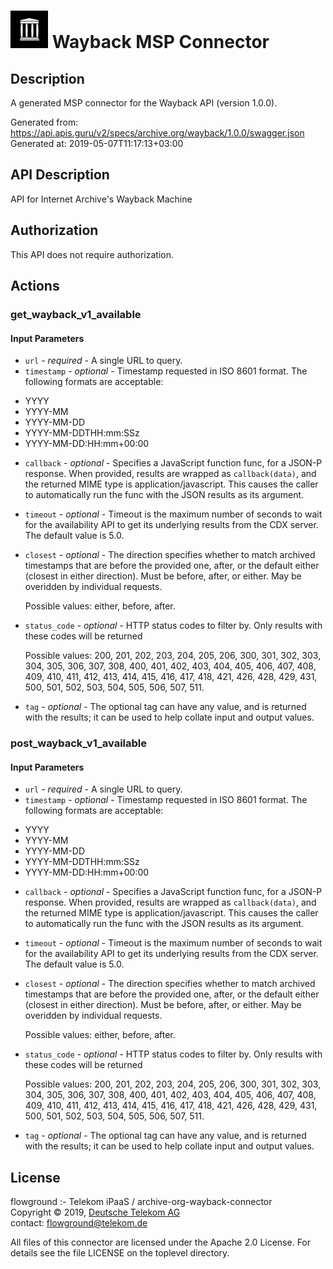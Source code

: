 # ![LOGO](logo.png) Wayback MSP Connector

## Description

A generated MSP connector for the Wayback API (version 1.0.0).

Generated from: https://api.apis.guru/v2/specs/archive.org/wayback/1.0.0/swagger.json<br/>
Generated at: 2019-05-07T11:17:13+03:00

## API Description

API for Internet Archive's Wayback Machine

## Authorization

This API does not require authorization.

## Actions

### get_wayback_v1_available

#### Input Parameters
* `url` - _required_ - A single URL to query.
* `timestamp` - _optional_ - Timestamp requested in ISO 8601 format. The following formats are acceptable:
 - YYYY
 - YYYY-MM
 - YYYY-MM-DD
 - YYYY-MM-DDTHH:mm:SSz
 - YYYY-MM-DD:HH:mm+00:00

* `callback` - _optional_ - Specifies a JavaScript function func, for a JSON-P response. When provided, results are wrapped as `callback(data)`, and the returned MIME type is application/javascript. This causes the caller to automatically run the func with the JSON results as its argument.

* `timeout` - _optional_ - Timeout is the maximum number of seconds to wait for the availability API to get its underlying results from the CDX server. The default value is 5.0.

* `closest` - _optional_ - The direction specifies whether to match archived timestamps that are before the provided one, after, or the default either (closest in either direction). Must be before, after, or either. May be overidden by individual requests.

    Possible values: either, before, after.
* `status_code` - _optional_ - HTTP status codes to filter by. Only results with these codes will be returned

    Possible values: 200, 201, 202, 203, 204, 205, 206, 300, 301, 302, 303, 304, 305, 306, 307, 308, 400, 401, 402, 403, 404, 405, 406, 407, 408, 409, 410, 411, 412, 413, 414, 415, 416, 417, 418, 421, 426, 428, 429, 431, 500, 501, 502, 503, 504, 505, 506, 507, 511.
* `tag` - _optional_ - The optional tag can have any value, and is returned with the results; it can be used to help collate input and output values.


### post_wayback_v1_available

#### Input Parameters
* `url` - _required_ - A single URL to query.
* `timestamp` - _optional_ - Timestamp requested in ISO 8601 format. The following formats are acceptable:
 - YYYY
 - YYYY-MM
 - YYYY-MM-DD
 - YYYY-MM-DDTHH:mm:SSz
 - YYYY-MM-DD:HH:mm+00:00

* `callback` - _optional_ - Specifies a JavaScript function func, for a JSON-P response. When provided, results are wrapped as `callback(data)`, and the returned MIME type is application/javascript. This causes the caller to automatically run the func with the JSON results as its argument.

* `timeout` - _optional_ - Timeout is the maximum number of seconds to wait for the availability API to get its underlying results from the CDX server. The default value is 5.0.

* `closest` - _optional_ - The direction specifies whether to match archived timestamps that are before the provided one, after, or the default either (closest in either direction). Must be before, after, or either. May be overidden by individual requests.

    Possible values: either, before, after.
* `status_code` - _optional_ - HTTP status codes to filter by. Only results with these codes will be returned

    Possible values: 200, 201, 202, 203, 204, 205, 206, 300, 301, 302, 303, 304, 305, 306, 307, 308, 400, 401, 402, 403, 404, 405, 406, 407, 408, 409, 410, 411, 412, 413, 414, 415, 416, 417, 418, 421, 426, 428, 429, 431, 500, 501, 502, 503, 504, 505, 506, 507, 511.
* `tag` - _optional_ - The optional tag can have any value, and is returned with the results; it can be used to help collate input and output values.


## License

flowground :- Telekom iPaaS / archive-org-wayback-connector<br/>
Copyright © 2019, [Deutsche Telekom AG](https://www.telekom.de)<br/>
contact: flowground@telekom.de

All files of this connector are licensed under the Apache 2.0 License. For details
see the file LICENSE on the toplevel directory.
